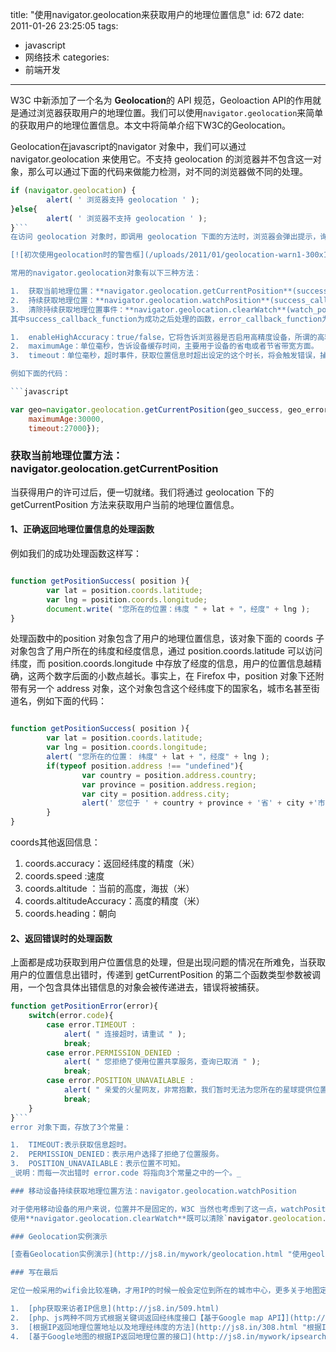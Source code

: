 title: "使用navigator.geolocation来获取用户的地理位置信息"
id: 672
date: 2011-01-26 23:25:05
tags:
- javascript
- 网络技术
categories:
- 前端开发
---
W3C 中新添加了一个名为 **Geolocation**的 API 规范，Geoloaction API的作用就是通过浏览器获取用户的地理位置。我们可以使用`navigator.geolocation`来简单的获取用户的地理位置信息。本文中将简单介绍下W3C的Geolocation。

Geolocation在javascript的navigator 对象中，我们可以通过 navigator.geolocation 来使用它。不支持 geolocation 的浏览器并不包含这一对象，那么可以通过下面的代码来做能力检测，对不同的浏览器做不同的处理。

```javascript
if (navigator.geolocation) {
        alert( ' 浏览器支持 geolocation ' );
}else{
        alert( ' 浏览器不支持 geolocation ' );
}```
在访问 geolocation 对象时，即调用 geolocation 下面的方法时，浏览器会弹出提示，询问用户是否许可网站提供的位置服务，只有在得到用户许可过后，服务才会继续，否则将被停止，在稍后你将会了解到，我们能够捕获到用户拒绝服务的动作。下面这张图分别是 Chrome , Firefox 和 Opera 在初次访问 geolocation 时，给用户的提示：

[![初次使用geolocation时的警告框](/uploads/2011/01/geolocation-warn1-300x186.png "初次使用geolocation时的警告框")](http://js8.in/672.html/geolocation-warn-2)

常用的navigator.geolocation对象有以下三种方法：

1.  获取当前地理位置：**navigator.geolocation.getCurrentPosition**(success_callback_function, error_callback_function, position_options)
2.  持续获取地理位置：**navigator.geolocation.watchPosition**(success_callback_function, error_callback_function, position_options)
3.  清除持续获取地理位置事件：**navigator.geolocation.clearWatch**(watch_position_id)
其中success_callback_function为成功之后处理的函数，error_callback_function为失败之后返回的处理函数，参数position_options是配置项，由JSON格式传入：

1.  enableHighAccuracy：true/false，它将告诉浏览器是否启用高精度设备，所谓的高精度设备包含但不局限于前面所提到的 GPS 和 WIFI，值为 true 的时候，浏览器会尝试启用这些设备，默认指为 true，在这种情况下，浏览器会尽可能地进行更为精确的查询，简单地说，如果用户有可用的 GPS 设备，会返回 GPS 设备的查询结果，IP 是最后的选择，对于移动设备来说，网络接入点(基站)或许成为另一个选择，对此我还没有完全了解，但根据测试，即时没有任何额外功能的手机，也能够得到更为精确的查询结果。
2.  maximumAge：单位毫秒，告诉设备缓存时间，主要用于设备的省电或者节省带宽方面。
3.  timeout：单位毫秒，超时事件，获取位置信息时超出设定的这个时长，将会触发错误，捕获错误的函数将被调用，并且错误码指向TIMEOUT。

例如下面的代码：

```javascript

var geo=navigator.geolocation.getCurrentPosition(geo_success, geo_error, {enableHighAccuracy:true, 
    maximumAge:30000, 
    timeout:27000});
```
<!--more-->

### 获取当前地理位置方法：navigator.geolocation.getCurrentPosition

当获得用户的许可过后，便一切就绪。我们将通过 geolocation 下的 getCurrentPosition 方法来获取用户当前的地理位置信息。

#### 1、正确返回地理位置信息的处理函数

例如我们的成功处理函数这样写：

```javascript

function getPositionSuccess( position ){
        var lat = position.coords.latitude;
        var lng = position.coords.longitude;
        document.write( "您所在的位置：纬度 " + lat + "，经度" + lng );
}
```
处理函数中的position 对象包含了用户的地理位置信息，该对象下面的 coords 子对象包含了用户所在的纬度和经度信息，通过 position.coords.latitude 可以访问纬度，而 position.coords.longitude 中存放了经度的信息，用户的位置信息越精确，这两个数字后面的小数点越长。事实上，在 Firefox 中，position 对象下还附带有另一个 address 对象，这个对象包含这个经纬度下的国家名，城市名甚至街道名，例如下面的代码：

```javascript

function getPositionSuccess( position ){
        var lat = position.coords.latitude;
        var lng = position.coords.longitude;
        alert( "您所在的位置： 纬度" + lat + "，经度" + lng );
        if(typeof position.address !== "undefined"){
                var country = position.address.country;
                var province = position.address.region;
                var city = position.address.city;
                alert(' 您位于 ' + country + province + '省' + city +'市');
        }
}
```
coords其他返回信息：

1.  coords.accuracy：返回经纬度的精度（米）
2.  coords.speed :速度
3.  coords.altitude ：当前的高度，海拔（米）
4.  coords.altitudeAccuracy：高度的精度（米）
5.  coords.heading：朝向

#### 2、返回错误时的处理函数

上面都是成功获取到用户位置信息的处理，但是出现问题的情况在所难免，当获取用户的位置信息出错时，传递到 getCurrentPosition 的第二个函数类型参数被调用，一个包含具体出错信息的对象会被传递进去，错误将被捕获。

```javascript
function getPositionError(error){
	switch(error.code){
		case error.TIMEOUT :
			alert( " 连接超时，请重试 " );
			break;
		case error.PERMISSION_DENIED :
			alert( " 您拒绝了使用位置共享服务，查询已取消 " );
			break;
		case error.POSITION_UNAVAILABLE : 
			alert( " 亲爱的火星网友，非常抱歉，我们暂时无法为您所在的星球提供位置服务 " );
			break;
	}
}```
error 对象下面，存放了3个常量：

1.  TIMEOUT:表示获取信息超时。
2.  PERMISSION_DENIED：表示用户选择了拒绝了位置服务。
3.  POSITION_UNAVAILABLE：表示位置不可知。
_说明：而每一次出错时 error.code 将指向3个常量之中的一个。_

### 移动设备持续获取地理位置方法：navigator.geolocation.watchPosition

对于使用移动设备的用户来说，位置并不是固定的，W3C 当然也考虑到了这一点，watchPosition 是一个专门用来处理这一情况的方法，watchPosition 被调用后，浏览器会跟踪设备的位置，每一次位置的变化，watchPosition 中的代码都将会被执行。对于致力于移动设备 web 开发的同学来说，这个方法是及其重要的，它也许将会改变 web 移动客户端的格局。
使用**navigator.geolocation.clearWatch**既可以清除`navigator.geolocation.watchPosition`的监控事件。

### Geolocation实例演示

[查看Geolocation实例演示](http://js8.in/mywork/geolocation.html "使用geolocation来获取用户的地理位置信息实例")

### 写在最后

定位一般采用的wifi会比较准确，才用IP的时候一般会定位到所在的城市中心，更多关于地图定位的文章：

1.  [php获取来访者IP信息](http://js8.in/509.html)
2.  [php、js两种不同方式根据关键词返回经纬度接口【基于Google map API】](http://js8.in/342.html "php、js两种不同方式根据关键词返回经纬度接口【基于Google map API】")
3.  [根据IP返回地理位置地址以及地理经纬度的方法](http://js8.in/308.html "根据IP返回地理位置地址以及地理经纬度的方法")
4.  [基于Google地图的根据IP返回地理位置的接口](http://js8.in/mywork/ipsearch/ "基于Google地图的根据IP返回地理位置的接口")